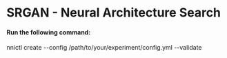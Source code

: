 # SRGAN - Neural Architecture Search

#### Run the following command:

 nnictl create --config /path/to/your/experiment/config.yml --validate
